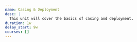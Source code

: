 ```yaml
---
name: Casing & Deployment
desc: |
  This unit will cover the basics of casing and deployment.
duration: 1w
delay_start: 9w
courses: []
---
```

